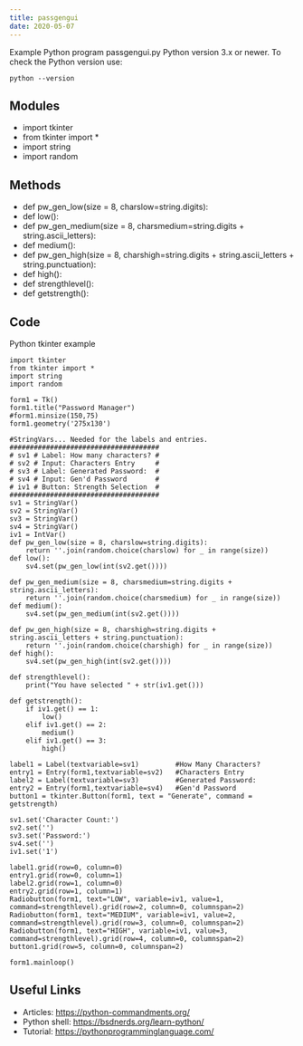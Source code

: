 ```yaml
---
title: passgengui
date: 2020-05-07
---
```

Example Python program passgengui.py
Python version 3.x or newer.
To check the Python version use:

    python --version

## Modules

* import tkinter
* from tkinter import *
* import string
* import random

## Methods

* def pw_gen_low(size = 8, charslow=string.digits):
* def low():
* def pw_gen_medium(size = 8, charsmedium=string.digits + string.ascii_letters):
* def medium():
* def pw_gen_high(size = 8, charshigh=string.digits + string.ascii_letters + string.punctuation):
* def high():
* def strengthlevel():
* def getstrength():

## Code

Python tkinter example

    import tkinter
    from tkinter import *
    import string
    import random
    
    form1 = Tk()
    form1.title("Password Manager")
    #form1.minsize(150,75)
    form1.geometry('275x130')
    
    #StringVars... Needed for the labels and entries.
    #####################################
    # sv1 # Label: How many characters? #
    # sv2 # Input: Characters Entry     #
    # sv3 # Label: Generated Password:  #
    # sv4 # Input: Gen'd Password       #
    # iv1 # Button: Strength Selection  #
    #####################################
    sv1 = StringVar()
    sv2 = StringVar()
    sv3 = StringVar()
    sv4 = StringVar()
    iv1 = IntVar()
    def pw_gen_low(size = 8, charslow=string.digits):
        return ''.join(random.choice(charslow) for _ in range(size))
    def low():
        sv4.set(pw_gen_low(int(sv2.get())))
    
    def pw_gen_medium(size = 8, charsmedium=string.digits + string.ascii_letters):
        return ''.join(random.choice(charsmedium) for _ in range(size))
    def medium():
        sv4.set(pw_gen_medium(int(sv2.get())))
    
    def pw_gen_high(size = 8, charshigh=string.digits + string.ascii_letters + string.punctuation):
        return ''.join(random.choice(charshigh) for _ in range(size))
    def high():
        sv4.set(pw_gen_high(int(sv2.get())))
    
    def strengthlevel():
        print("You have selected " + str(iv1.get()))
    
    def getstrength():
        if iv1.get() == 1:
            low()
        elif iv1.get() == 2:
            medium()
        elif iv1.get() == 3:
            high()
    
    label1 = Label(textvariable=sv1)         #How Many Characters?
    entry1 = Entry(form1,textvariable=sv2)   #Characters Entry
    label2 = Label(textvariable=sv3)         #Generated Password:
    entry2 = Entry(form1,textvariable=sv4)   #Gen'd Password
    button1 = tkinter.Button(form1, text = "Generate", command = getstrength)
    
    sv1.set('Character Count:')
    sv2.set('')
    sv3.set('Password:')
    sv4.set('')
    iv1.set('1')
    
    label1.grid(row=0, column=0)
    entry1.grid(row=0, column=1)
    label2.grid(row=1, column=0)
    entry2.grid(row=1, column=1)
    Radiobutton(form1, text="LOW", variable=iv1, value=1, command=strengthlevel).grid(row=2, column=0, columnspan=2)
    Radiobutton(form1, text="MEDIUM", variable=iv1, value=2, command=strengthlevel).grid(row=3, column=0, columnspan=2)
    Radiobutton(form1, text="HIGH", variable=iv1, value=3, command=strengthlevel).grid(row=4, column=0, columnspan=2)
    button1.grid(row=5, column=0, columnspan=2)
    
    form1.mainloop()

## Useful Links

- Articles: https://python-commandments.org/
- Python shell: https://bsdnerds.org/learn-python/
- Tutorial: https://pythonprogramminglanguage.com/
